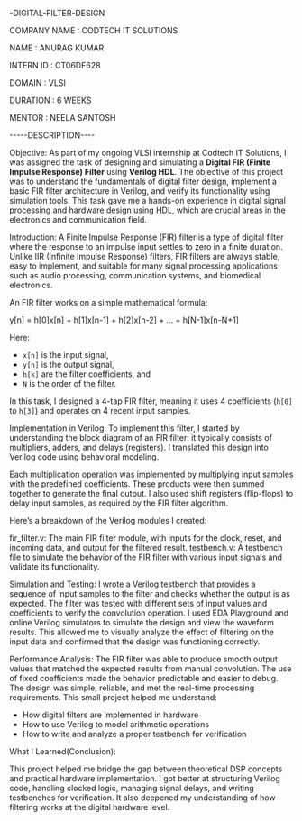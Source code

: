  -DIGITAL-FILTER-DESIGN

COMPANY NAME : CODTECH IT SOLUTIONS

NAME : ANURAG KUMAR

INTERN ID : CT06DF628

DOMAIN : VLSI

DURATION : 6 WEEKS

MENTOR : NEELA SANTOSH

-----DESCRIPTION----

Objective:
As part of my ongoing VLSI internship at Codtech IT Solutions, I was assigned the task of designing and simulating a **Digital FIR (Finite Impulse Response) Filter** using **Verilog HDL**. The objective of this project was to understand the fundamentals of digital filter design, implement a basic FIR filter architecture in Verilog, and verify its functionality using simulation tools. This task gave me a hands-on experience in digital signal processing and hardware design using HDL, which are crucial areas in the electronics and communication field.


Introduction:
A Finite Impulse Response (FIR) filter is a type of digital filter where the response to an impulse input settles to zero in a finite duration. Unlike IIR (Infinite Impulse Response) filters, FIR filters are always stable, easy to implement, and suitable for many signal processing applications such as audio processing, communication systems, and biomedical electronics.

An FIR filter works on a simple mathematical formula:


y[n] = h[0]x[n] + h[1]x[n-1] + h[2]x[n-2] + ... + h[N-1]x[n-N+1]

Here:
* `x[n]` is the input signal,
* `y[n]` is the output signal,
* `h[k]` are the filter coefficients, and
* `N` is the order of the filter.

In this task, I designed a 4-tap FIR filter, meaning it uses 4 coefficients (`h[0]` to `h[3]`) and operates on 4 recent input samples.



Implementation in Verilog:
To implement this filter, I started by understanding the block diagram of an FIR filter: it typically consists of multipliers, adders, and delays (registers). I translated this design into Verilog code using behavioral modeling.

Each multiplication operation was implemented by multiplying input samples with the predefined coefficients. These products were then summed together to generate the final output. I also used shift registers (flip-flops) to delay input samples, as required by the FIR filter algorithm.

Here’s a breakdown of the Verilog modules I created:

fir\_filter.v: The main FIR filter module, with inputs for the clock, reset, and incoming data, and output for the filtered result.
testbench.v: A testbench file to simulate the behavior of the FIR filter with various input signals and validate its functionality.


Simulation and Testing:
I wrote a Verilog testbench that provides a sequence of input samples to the filter and checks whether the output is as expected. The filter was tested with different sets of input values and coefficients to verify the convolution operation. I used EDA Playground and online Verilog simulators to simulate the design and view the waveform results. This allowed me to visually analyze the effect of filtering on the input data and confirmed that the design was functioning correctly.

Performance Analysis:
The FIR filter was able to produce smooth output values that matched the expected results from manual convolution. The use of fixed coefficients made the behavior predictable and easier to debug. The design was simple, reliable, and met the real-time processing requirements. This small project helped me understand:

* How digital filters are implemented in hardware
* How to use Verilog to model arithmetic operations
* How to write and analyze a proper testbench for verification


What I Learned(Conclusion):

This project helped me bridge the gap between theoretical DSP concepts and practical hardware implementation. I got better at structuring Verilog code, handling clocked logic, managing signal delays, and writing testbenches for verification. It also deepened my understanding of how filtering works at the digital hardware level.



